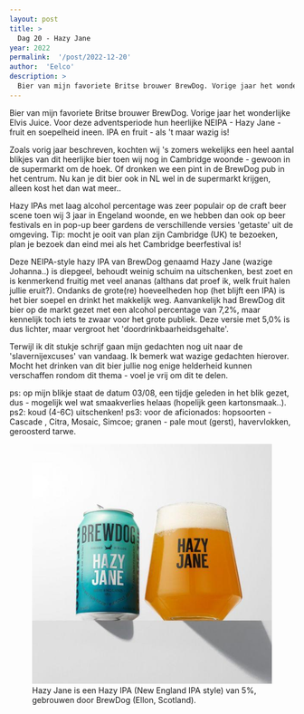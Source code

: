 ```yaml
---
layout: post
title: >
  Dag 20 - Hazy Jane
year: 2022
permalink:  '/post/2022-12-20'
author:  'Eelco'
description: >
  Bier van mijn favoriete Britse brouwer BrewDog. Vorige jaar het wonderlijke Elvis Juice.  Voor deze adventsperiode hun heerlijke NEIPA - Hazy Jane - fruit en soepelheid ineen. IPA en fruit -  als 't maar wazig is!
---
```

<p class='intro'><span class='dropcap'>B</span>ier van mijn favoriete Britse brouwer BrewDog. Vorige jaar het wonderlijke Elvis Juice.  Voor deze adventsperiode hun heerlijke NEIPA - Hazy Jane - fruit en soepelheid ineen. IPA en fruit -  als 't maar wazig is!</p>

Zoals vorig jaar beschreven,  kochten wij 's zomers wekelijks een heel aantal blikjes van dit heerlijke bier toen wij nog in Cambridge woonde - gewoon in de supermarkt om de hoek. Of dronken we een pint in de BrewDog pub in het centrum. Nu kan je dit bier ook in NL wel in de supermarkt krijgen, alleen kost het dan wat meer..

Hazy IPAs met laag alcohol percentage was zeer populair op de craft beer scene toen wij 3 jaar in Engeland woonde, en we hebben dan ook op beer festivals en in pop-up beer gardens de verschillende versies 'getaste' uit de omgeving. Tip: mocht je ooit van plan zijn Cambridge (UK) te bezoeken, plan je bezoek dan eind mei als het Cambridge beerfestival is!

Deze NEIPA-style hazy IPA van BrewDog genaamd Hazy Jane (wazige Johanna..) is diepgeel, behoudt weinig schuim na uitschenken, best zoet en is kenmerkend fruitig met veel ananas (althans dat proef ik, welk fruit halen jullie eruit?). Ondanks de grote(re) hoeveelheden hop (het blijft een IPA) is het bier soepel en drinkt het makkelijk weg. Aanvankelijk had BrewDog dit bier op de markt gezet met een alcohol percentage van 7,2%, maar kennelijk toch iets te zwaar voor het grote publiek. Deze versie met 5,0% is dus lichter, maar vergroot het 'doordrinkbaarheidsgehalte'.

Terwijl ik dit stukje schrijf gaan mijn gedachten nog uit naar de 'slavernijexcuses' van vandaag.  Ik bemerk wat wazige gedachten hierover. Mocht het drinken van dit bier jullie nog enige helderheid kunnen verschaffen rondom dit thema - voel je vrij om dit te delen.

ps: op mijn blikje staat de datum 03/08, een tijdje geleden in het blik gezet, dus - mogelijk wel wat smaakverlies helaas (hopelijk geen kartonsmaak..).
ps2: koud (4-6C) uitschenken!
ps3: voor de aficionados: hopsoorten - Cascade , Citra, Mosaic, Simcoe; granen - pale mout (gerst), havervlokken,  geroosterd tarwe.



<figure><img src='/assets/img/beer_2022-12-20.jpg' alt=''/> <figcaption>Hazy Jane is een Hazy IPA (New England IPA style) van 5%, gebrouwen door BrewDog (Ellon, Scotland).</figcaption></figure>
